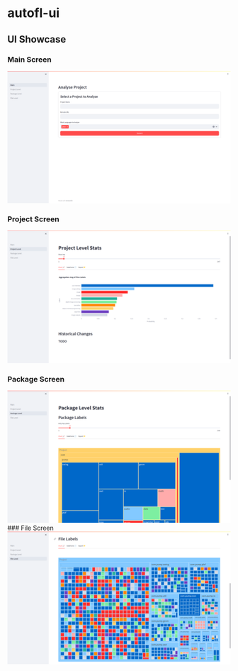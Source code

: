 # autofl-ui

## UI Showcase

### Main Screen
<picture>
  <source media="(prefers-color-scheme: dark)" srcset="./resources/ui-screenshot/Main_dark.png">
  <source media="(prefers-color-scheme: light)" srcset="./resources/ui-screenshot/Main_white.png">
  <img alt="Shows the input UI for the tool." src="./resources/ui-screenshot/Main_white.png">
</picture>

### Project Screen
<picture>
  <source media="(prefers-color-scheme: dark)" srcset="./resources/ui-screenshot/Project_dark.png">
  <source media="(prefers-color-scheme: light)" srcset="./resources/ui-screenshot/Project_white.png">
  <img alt="Shows the input UI for the tool." src="./resources/ui-screenshot/Project_white.png">
</picture>

### Package Screen
<picture>
  <source media="(prefers-color-scheme: dark)" srcset="./resources/ui-screenshot/Package_dark.png">
  <source media="(prefers-color-scheme: light)" srcset="./resources/ui-screenshot/Package_white.png">
  <img alt="Shows the input UI for the tool." src="./resources/ui-screenshot/Package_white.png">
</picture>
### File Screen
<picture>
  <source media="(prefers-color-scheme: dark)" srcset="./resources/ui-screenshot/File_dark.png">
  <source media="(prefers-color-scheme: light)" srcset="./resources/ui-screenshot/File_white.png">
  <img alt="Shows the input UI for the tool." src="./resources/ui-screenshot/File_white.png">
</picture>